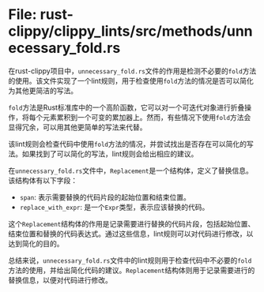 # File: rust-clippy/clippy_lints/src/methods/unnecessary_fold.rs

在rust-clippy项目中，`unnecessary_fold.rs`文件的作用是检测不必要的`fold`方法的使用。该文件实现了一个lint规则，用于检查使用`fold`方法的情况是否可以简化为其他更简洁的写法。

`fold`方法是Rust标准库中的一个高阶函数，它可以对一个可迭代对象进行折叠操作，将每个元素累积到一个可变的累加器上。然而，有些情况下使用`fold`方法会显得冗余，可以用其他更简单的写法来代替。

该lint规则会检查代码中使用`fold`方法的情况，并尝试找出是否存在可以简化的写法。如果找到了可以简化的写法，lint规则会给出相应的建议。

在`unnecessary_fold.rs`文件中，`Replacement`是一个结构体，定义了替换信息。该结构体有以下字段：

- `span`: 表示需要替换的代码片段的起始位置和结束位置。
- `replace_with_expr`: 是一个`Expr`类型，表示应该替换的代码。

这个`Replacement`结构体的作用是记录需要进行替换的代码片段，包括起始位置、结束位置和替换的代码表达式。通过这些信息，lint规则可以对代码进行修改，以达到简化的目的。

总结来说，`unnecessary_fold.rs`文件中的lint规则用于检查代码中不必要的`fold`方法的使用，并给出简化代码的建议。`Replacement`结构体则用于记录需要进行的替换信息，以便对代码进行修改。

